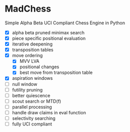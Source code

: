 # MadChess

Simple Alpha Beta UCI Compliant Chess Engine in Python

- [x] alpha beta pruned minimax search
- [x] piece specific positional evaluation
- [x] iterative deepening
- [x] transposition tables
- [x] move ordering
    - [x] MVV LVA
    - [x] positional changes
    - [x] best move from transposition table
- [x] aspiration windows
- [ ] null window
- [ ] futility pruning
- [ ] better quiescence
- [ ] scout search or MTD(f)
- [ ] parallel processing
- [ ] handle draw claims in eval function
- [ ] selectivity searching
- [ ] fully UCI compliant